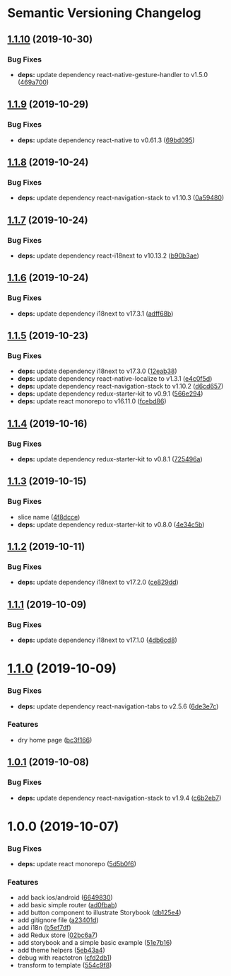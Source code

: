 # Semantic Versioning Changelog

## [1.1.10](https://github.com/derniercri/react-native-template-derniercri/compare/v1.1.9...v1.1.10) (2019-10-30)


### Bug Fixes

* **deps:** update dependency react-native-gesture-handler to v1.5.0 ([469a700](https://github.com/derniercri/react-native-template-derniercri/commit/469a700))

## [1.1.9](https://github.com/derniercri/react-native-template-derniercri/compare/v1.1.8...v1.1.9) (2019-10-29)


### Bug Fixes

* **deps:** update dependency react-native to v0.61.3 ([69bd095](https://github.com/derniercri/react-native-template-derniercri/commit/69bd095))

## [1.1.8](https://github.com/derniercri/react-native-template-derniercri/compare/v1.1.7...v1.1.8) (2019-10-24)


### Bug Fixes

* **deps:** update dependency react-navigation-stack to v1.10.3 ([0a59480](https://github.com/derniercri/react-native-template-derniercri/commit/0a59480))

## [1.1.7](https://github.com/derniercri/react-native-template-derniercri/compare/v1.1.6...v1.1.7) (2019-10-24)


### Bug Fixes

* **deps:** update dependency react-i18next to v10.13.2 ([b90b3ae](https://github.com/derniercri/react-native-template-derniercri/commit/b90b3ae))

## [1.1.6](https://github.com/derniercri/react-native-template-derniercri/compare/v1.1.5...v1.1.6) (2019-10-24)


### Bug Fixes

* **deps:** update dependency i18next to v17.3.1 ([adff68b](https://github.com/derniercri/react-native-template-derniercri/commit/adff68b))

## [1.1.5](https://github.com/derniercri/react-native-template-derniercri/compare/v1.1.4...v1.1.5) (2019-10-23)


### Bug Fixes

* **deps:** update dependency i18next to v17.3.0 ([12eab38](https://github.com/derniercri/react-native-template-derniercri/commit/12eab38))
* **deps:** update dependency react-native-localize to v1.3.1 ([e4c0f5d](https://github.com/derniercri/react-native-template-derniercri/commit/e4c0f5d))
* **deps:** update dependency react-navigation-stack to v1.10.2 ([d6cd657](https://github.com/derniercri/react-native-template-derniercri/commit/d6cd657))
* **deps:** update dependency redux-starter-kit to v0.9.1 ([566e294](https://github.com/derniercri/react-native-template-derniercri/commit/566e294))
* **deps:** update react monorepo to v16.11.0 ([fcebd86](https://github.com/derniercri/react-native-template-derniercri/commit/fcebd86))

## [1.1.4](https://github.com/derniercri/react-native-template-derniercri/compare/v1.1.3...v1.1.4) (2019-10-16)


### Bug Fixes

* **deps:** update dependency redux-starter-kit to v0.8.1 ([725496a](https://github.com/derniercri/react-native-template-derniercri/commit/725496a))

## [1.1.3](https://github.com/derniercri/react-native-template-derniercri/compare/v1.1.2...v1.1.3) (2019-10-15)


### Bug Fixes

* slice name ([4f8dcce](https://github.com/derniercri/react-native-template-derniercri/commit/4f8dcce))
* **deps:** update dependency redux-starter-kit to v0.8.0 ([4e34c5b](https://github.com/derniercri/react-native-template-derniercri/commit/4e34c5b))

## [1.1.2](https://github.com/derniercri/react-native-template-derniercri/compare/v1.1.1...v1.1.2) (2019-10-11)


### Bug Fixes

* **deps:** update dependency i18next to v17.2.0 ([ce829dd](https://github.com/derniercri/react-native-template-derniercri/commit/ce829dd))

## [1.1.1](https://github.com/derniercri/react-native-template-derniercri/compare/v1.1.0...v1.1.1) (2019-10-09)


### Bug Fixes

* **deps:** update dependency i18next to v17.1.0 ([4db6cd8](https://github.com/derniercri/react-native-template-derniercri/commit/4db6cd8))

# [1.1.0](https://github.com/derniercri/react-native-template-derniercri/compare/v1.0.1...v1.1.0) (2019-10-09)


### Bug Fixes

* **deps:** update dependency react-navigation-tabs to v2.5.6 ([6de3e7c](https://github.com/derniercri/react-native-template-derniercri/commit/6de3e7c))


### Features

* dry home page ([bc3f166](https://github.com/derniercri/react-native-template-derniercri/commit/bc3f166))

## [1.0.1](https://github.com/derniercri/react-native-template-derniercri/compare/v1.0.0...v1.0.1) (2019-10-08)


### Bug Fixes

* **deps:** update dependency react-navigation-stack to v1.9.4 ([c6b2eb7](https://github.com/derniercri/react-native-template-derniercri/commit/c6b2eb7))

# 1.0.0 (2019-10-07)


### Bug Fixes

* **deps:** update react monorepo ([5d5b0f6](https://github.com/derniercri/react-native-template-derniercri/commit/5d5b0f6))


### Features

* add back ios/android ([6649830](https://github.com/derniercri/react-native-template-derniercri/commit/6649830))
* add basic simple router ([ad0fbab](https://github.com/derniercri/react-native-template-derniercri/commit/ad0fbab))
* add button component to illustrate Storybook ([db125e4](https://github.com/derniercri/react-native-template-derniercri/commit/db125e4))
* add gitignore file ([a23401d](https://github.com/derniercri/react-native-template-derniercri/commit/a23401d))
* add i18n ([b5ef7df](https://github.com/derniercri/react-native-template-derniercri/commit/b5ef7df))
* add Redux store ([02bc6a7](https://github.com/derniercri/react-native-template-derniercri/commit/02bc6a7))
* add storybook and a simple basic example ([51e7b16](https://github.com/derniercri/react-native-template-derniercri/commit/51e7b16))
* add theme helpers ([5eb43a4](https://github.com/derniercri/react-native-template-derniercri/commit/5eb43a4))
* debug with reactotron ([cfd2db1](https://github.com/derniercri/react-native-template-derniercri/commit/cfd2db1))
* transform to template ([554c9f8](https://github.com/derniercri/react-native-template-derniercri/commit/554c9f8))
